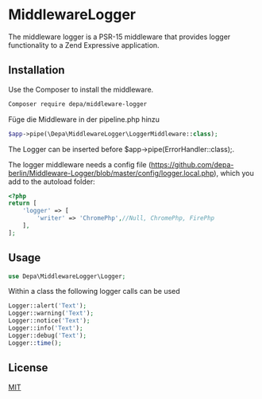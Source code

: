 # MiddlewareLogger

The middleware logger is a PSR-15 middleware that provides logger functionality to a Zend Expressive application.

## Installation

Use the Composer to install the middleware.

```bash
Composer require depa/middleware-logger
```



Füge die Middleware in der pipeline.php hinzu
```php
$app->pipe(\Depa\MiddlewareLogger\LoggerMiddleware::class);
```

The Logger can be inserted before $app->pipe(ErrorHandler::class);.



The logger middleware needs a config file (https://github.com/depa-berlin/Middleware-Logger/blob/master/config/logger.local.php), which you add to the autoload folder:

```php
<?php
return [
    'logger' => [
        'writer' => 'ChromePhp',//Null, ChromePhp, FirePhp
    ],
];
```

## Usage

```php
use Depa\MiddlewareLogger\Logger;
```

Within a class the following logger calls can be used

```php
Logger::alert('Text');
Logger::warning('Text');
Logger::notice('Text');
Logger::info('Text');
Logger::debug('Text');
Logger::time();
```


## License
[MIT](https://choosealicense.com/licenses/mit/)
